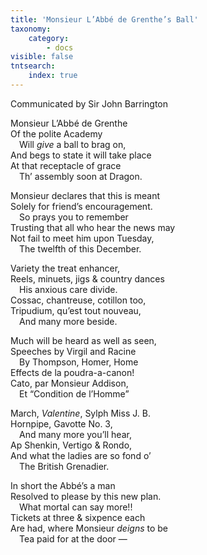 ```yaml
---
title: 'Monsieur L’Abbé de Grenthe’s Ball'
taxonomy:
    category:
        - docs
visible: false
tntsearch:
    index: true
---
```


<div class="author">Communicated by Sir John Barrington</div>

Monsieur L’Abbé de Grenthe  
Of the polite Academy  
&emsp;Will *give* a ball to brag on,  
And begs to state it will take place  
At that receptacle of grace  
&emsp;Th’ assembly soon at Dragon.  
  
Monsieur declares that this is meant  
Solely for friend’s encouragement.  
&emsp;So prays you to remember  
Trusting that all who hear the news may  
Not fail to meet him upon Tuesday,  
&emsp;The twelfth of this December.  
  
Variety the treat enhancer,  
Reels, minuets, jigs & country dances  
&emsp;His anxious care divide.  
Cossac, chantreuse, cotillon too,  
Tripudium, qu’est tout nouveau,  
&emsp;And many more beside.  
  
Much will be heard as well as seen,  
Speeches by Virgil and Racine  
&emsp;By Thompson, Homer, Home  
Effects de la poudra-a-canon!  
Cato, par Monsieur Addison,  
&emsp;Et “Condition de l’Homme”  
 
March, *Valentine*, Sylph Miss J. B.  
Hornpipe, Gavotte No. 3,  
&emsp;And many more you’ll hear,  
Ap Shenkin, Vertigo & Rondo,  
And what the ladies are so fond o’  
&emsp;The British Grenadier.  
  
In short the Abbé’s a man  
Resolved to please by this new plan.  
&emsp;What mortal can say more!!  
Tickets at three & sixpence each  
Are had, where Monsieur *deigns* to be  
&emsp;Tea paid for at the door —